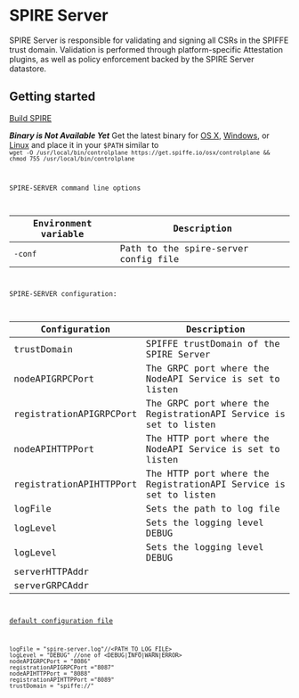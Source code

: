 # SPIRE Server  
SPIRE Server is responsible for validating and signing all CSRs in the SPIFFE trust domain. Validation is performed through platform-specific Attestation plugins, as well as policy enforcement backed by the SPIRE Server datastore.



## Getting started
[Build SPIRE](../README.md)

_**Binary is Not Available Yet**_
Get the latest binary for [OS X](https://get.spiffe.io/osx/controlplane), [Windows](https://get.spiffe.io/windows/controlplane.exe), 
or [Linux](https://get.spiffe.io/linux/controlplane) and place it in your `$PATH` similar to 
<code>
`wget -O /usr/local/bin/controlplane https://get.spiffe.io/osx/controlplane && chmod 755 /usr/local/bin/controlplane`

SPIRE-SERVER command line options

|Environment variable      | Description                                                |
|--------------------------|------------------------------------------------------------|
| `-conf`    |  Path to the spire-server config file                      |


SPIRE-SERVER configuration:

 |Configuration          | Description                                                          |
 |-----------------------|----------------------------------------------------------------------|
 |trustDomain            |  SPIFFE trustDomain of the SPIRE Server                              |
 |nodeAPIGRPCPort        |  The GRPC port where the NodeAPI Service is set to listen            |
 |registrationAPIGRPCPort|  The GRPC port where the RegistrationAPI Service is set to listen    |
 |nodeAPIHTTPPort        |  The HTTP port where the NodeAPI Service is set to listen            |
 |registrationAPIHTTPPort|  The HTTP port where the RegistrationAPI Service is set to listen    |
 |logFile                |  Sets the path to log file                                           |
 |logLevel               |  Sets the logging level DEBUG|INFO|WARN|ERROR>                      |
 |logLevel               |  Sets the logging level DEBUG|INFO|WARN|ERROR>                      |
 |serverHTTPAddr         |  |
 |serverGRPCAddr         |  |


[default configuration file](/conf/server/server.hcl) 

```
logFile = "spire-server.log"//<PATH_TO_LOG_FILE>
logLevel = "DEBUG" //one of <DEBUG|INFO|WARN|ERROR> 
nodeAPIGRPCPort = "8086" 
registrationAPIGRPCPort ="8087"
nodeAPIHTTPPort = "8088"
registrationAPIHTTPPort ="8089"
trustDomain = "spiffe://"
```

